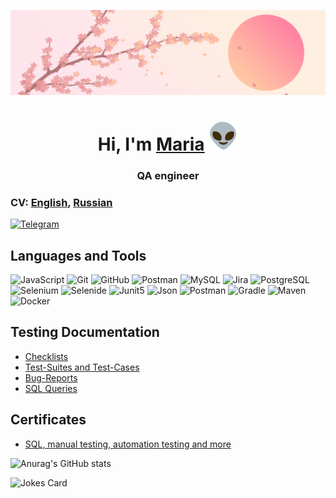 ![Header](assets/header.png)
<h1 align="center">Hi, I'm <a href="https://t.me/meritra" target="_blank">Maria</a>
<img src="assets/alien1.gif" height="47"/></h1>
<h3 align="center">QA engineer</h3>

### **CV:** [English](https://drive.google.com/file/), [Russian](https://drive.google.com/file/)

[![Telegram](https://img.shields.io/badge/-Contact_me-1a1919?style=for-the-badge&logo=telegram&logoColor=27A0D9)](https://t.me/meritra)

## Languages and Tools
![JavaScript](https://img.shields.io/badge/-JavaScript-1a1919?style=for-the-badge&logo=JavaScript&logoColor=E9D54D)
![Git](https://img.shields.io/badge/-Git-F24343?style=for-the-badge&logo=Git&logoColor=FFFFFF)
![GitHub](https://img.shields.io/badge/-GitHub-1a1919?style=for-the-badge&logo=GitHub&logoColor=FFFFFF)
![Postman](https://img.shields.io/badge/Postman-fff?style=for-the-badge&logo=postman&logoColor=f76935)
![MySQL](https://img.shields.io/badge/-MySQL-62A3E4?style=for-the-badge&logo=MySQL&logoColor=FFFFFF)
![Jira](https://img.shields.io/badge/-Jira-0059FF?style=for-the-badge&logo=Jira&logoColor=FFFFFF)
![PostgreSQL](https://img.shields.io/badge/-PostgreSQL-9049E1?style=for-the-badge&logo=PostgreSQL&logoColor=FFFFFF)
![Selenium](https://img.shields.io/badge/-Selenium-07CD14?style=for-the-badge&logo=Selenium&logoColor=FFFFFF)
![Selenide](https://img.shields.io/badge/-Selenide-EBA907?style=for-the-badge&logo=Selenium&logoColor=FFFFFF)
![Junit5](https://img.shields.io/badge/-Junit5-45BE1B?style=for-the-badge&logo=Junit5&logoColor=FFFFFF)
![Json](https://img.shields.io/badge/-Json-1a1919?style=for-the-badge&logo=Json&logoColor=FFFFFF)
![Postman](https://img.shields.io/badge/-Postman-FC8A01?style=for-the-badge&logo=Postman&logoColor=FFFFFF)
![Gradle](https://img.shields.io/badge/-Gradle-07765D?style=for-the-badge&logo=Gradle&logoColor=FFFFFF)
![Maven](https://img.shields.io/badge/-Apache_Maven-CE0067?style=for-the-badge&logo=ApacheMaven&logoColor=FFFFFF)
![Docker](https://img.shields.io/badge/-Docker-00D6F8?style=for-the-badge&logo=Docker&logoColor=FFFFFF)

## Testing Documentation
- [Checklists](https://github.com/MeritRa/checklist)
- [Test-Suites and Test-Cases](https://github.com/MeritRa/test-cases)
- [Bug-Reports](https://github.com/MeritRa/bug-reports)
- [SQL Queries](https://github.com/MeritRa/sql)

## Certificates
- [SQL, manual testing, automation testing and more](https://github.com/MeritRa/certificates)

![Anurag's GitHub stats](https://github-readme-stats.vercel.app/api?username=MeritRa&show_icons=true&theme=cobalt)

![Jokes Card](https://readme-jokes.vercel.app/api?show_icons=true&theme=cobalt)
